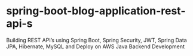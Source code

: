 # spring-boot-blog-application-rest-api-s
Building REST API’s using Spring Boot, Spring Security, JWT, Spring Data JPA, Hibernate, MySQL and Deploy on AWS
Java Backend Development
